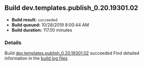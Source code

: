 ## Build dev.templates.publish_0.20.19301.02
- **Build result:** `succeeded`
- **Build queued:** 10/28/2019 8:00:44 AM
- **Build duration:** 117.00 minutes
### Details
Build [dev.templates.publish_0.20.19301.02](https://winappstudio.visualstudio.com/web/build.aspx?pcguid=a4ef43be-68ce-4195-a619-079b4d9834c2&builduri=vstfs%3a%2f%2f%2fBuild%2fBuild%2f31607) succeeded
Find detailed information in the [build log files]()
